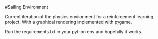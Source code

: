 #Sailing Environment

Current iteration of the physics environment for a reinforcement learning project. With a graphical rendering implemented with pygame.

Run the requirements.txt in your python env and hopefully it works.
